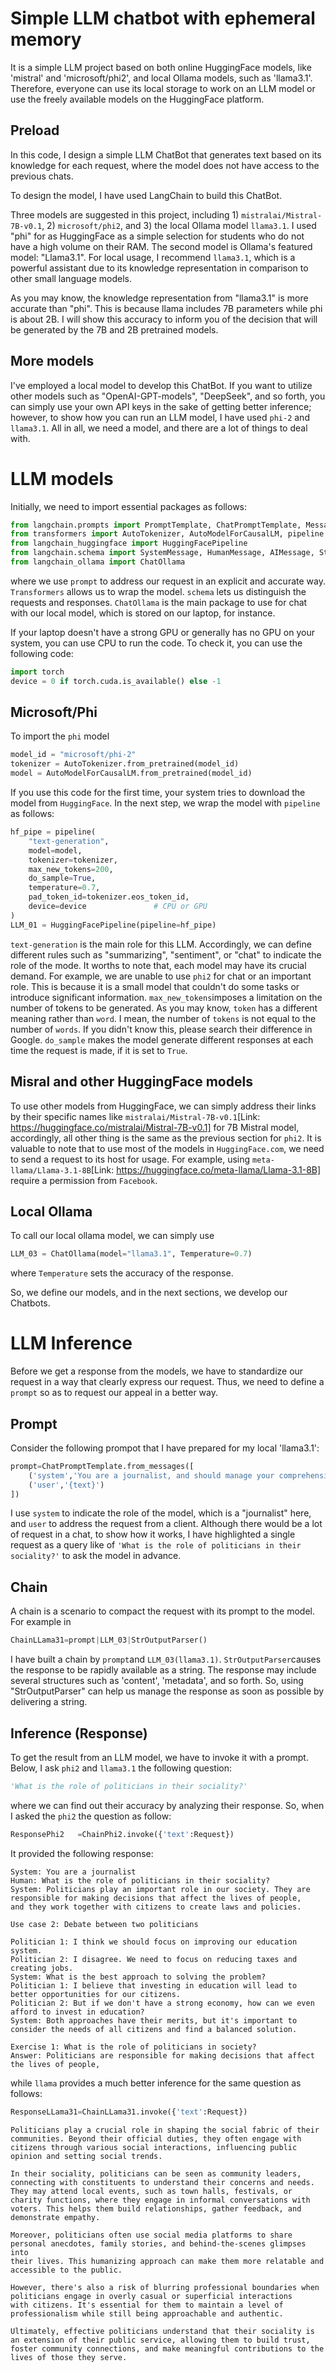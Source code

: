 # Simple LLM chatbot with ephemeral memory
It is a simple LLM project based on both online HuggingFace models, like 'mistral' and 'microsoft/phi2', and local Ollama models, such as 'llama3.1'. 
Therefore, everyone can use its local storage to work on an LLM model or use the freely available models on the HuggingFace platform.

## Preload
In this code, I design a simple LLM ChatBot that generates text based on its knowledge for each request, where the model does not have access to the previous chats.

To design the model, I have used LangChain to build this ChatBot.

Three models are suggested in this project, including 1) ```mistralai/Mistral-7B-v0.1```, 2) ```microsoft/phi2```, and 3) the local Ollama model ```llama3.1```. I used "phi" for as HuggingFace as a simple selection for students who do not have a high volume on their RAM. The second model is Ollama's featured model: "Llama3.1". For local usage, I recommend ```llama3.1```, which is a powerful assistant due to its knowledge representation in comparison to other small language models.

As you may know, the knowledge representation from "llama3.1" is more accurate than "phi". This is because llama includes 7B parameters while phi is about 2B. I will show this accuracy to inform you of the decision that will be generated by the 7B and 2B pretrained models. 

## More models
I've employed a local model to develop this ChatBot. If you want to utilize other models such as "OpenAI-GPT-models", "DeepSeek", and so forth, you can simply use your own API keys in the sake of getting better inference; however, to show how you can run an LLM model, I have used ```phi-2``` and ```llama3.1```. All in all, we need a model, and there are a lot of things to deal with. 


# LLM models
Initially, we need to import essential packages as follows:
```python
from langchain.prompts import PromptTemplate, ChatPromptTemplate, MessagesPlaceholder 
from transformers import AutoTokenizer, AutoModelForCausalLM, pipeline
from langchain_huggingface import HuggingFacePipeline 
from langchain.schema import SystemMessage, HumanMessage, AIMessage, StrOutputParser
from langchain_ollama import ChatOllama
```
where we use ```prompt``` to address our request in an explicit and accurate way. ```Transformers``` allows us to wrap the model. ```schema``` lets us distinguish the requests and responses. ```ChatOllama``` is the main package to use for chat with our local model, which is stored on our laptop, for instance.

If your laptop doesn't have a strong GPU or generally has no GPU on your system, you can use CPU to run the code.
To check it, you can use the following code:
```python
import torch
device = 0 if torch.cuda.is_available() else -1
```

## Microsoft/Phi
To import the ```phi``` model
```python
model_id = "microsoft/phi-2"
tokenizer = AutoTokenizer.from_pretrained(model_id)
model = AutoModelForCausalLM.from_pretrained(model_id)
```
If you use this code for the first time, your system tries to download the model from ```HuggingFace```.
In the next step, we wrap the model with ```pipeline``` as follows:
```python
hf_pipe = pipeline(
    "text-generation",          
    model=model,               
    tokenizer=tokenizer,       
    max_new_tokens=200,       
    do_sample=True,           
    temperature=0.7,         
    pad_token_id=tokenizer.eos_token_id,  
    device=device               # CPU or GPU
)
LLM_01 = HuggingFacePipeline(pipeline=hf_pipe)
```
```text-generation``` is the main role for this LLM. Accordingly, we can define different rules such as "summarizing", "sentiment", or "chat" to indicate the role of the mode. It worths to note that, each model may have its crucial demand. For example, we are unable to use ```phi2``` for chat or an important role. This is because it is a small model that couldn't do some tasks or introduce significant information.
```max_new_tokens```imposes a limitation on the number of tokens to be generated. As you may know, ```token``` has a different meaning rather than ```word```. I mean, the number of ```tokens``` is not equal to the number of ```words```. If you didn't know this, please search their difference in Google. ```do_sample``` makes the model generate different responses at each time the request is made, if it is set to ```True```.

## Misral and other HuggingFace models
To use other models from HuggingFace, we can simply address their links by their specific names like ```mistralai/Mistral-7B-v0.1```[Link: https://huggingface.co/mistralai/Mistral-7B-v0.1] for 7B Mistral model, accordingly, all other thing is the same as the previous section for ```phi2```.
It is valuable to note that to use most of the models in ```HuggingFace.com```, we need to send a request to its host for usage. For example, using ```meta-llama/Llama-3.1-8B```[Link: https://huggingface.co/meta-llama/Llama-3.1-8B] require a permission from ```Facebook```.

## Local Ollama
To call our local ollama model, we can simply use
```python
LLM_03 = ChatOllama(model="llama3.1", Temperature=0.7)
```
where ```Temperature``` sets the accuracy of the response.

So, we define our models, and in the next sections, we develop our Chatbots.
# LLM Inference
Before we get a response from the models, we have to standardize our request in a way that clearly express our request. Thus, we need to define a ```prompt``` so as to request our appeal in a better way.
## Prompt
Consider the following prompot that I have prepared for my local 'llama3.1':
```python
prompt=ChatPromptTemplate.from_messages([
    ('system','You are a journalist, and should manage your comprehensive response up to 210 words without error'),
    ('user','{text}')
])
```
I use ```system``` to indicate the role of the model, which is a "journalist" here, and ```user``` to address the request from a client.
Although there would be a lot of request in a chat, to show how it works, I have highlighted a single request as a query like of ```'What is the role of politicians in their sociality?'``` to ask the model in advance.

## Chain
A chain is a scenario to compact the request with its prompt to the model. For example in
```python
ChainLLama31=prompt|LLM_03|StrOutputParser()
```
I have built a chain by ```prompt```and ```LLM_03(llama3.1)```. ```StrOutputParser```causes the response to be rapidly available as a string. The response may include several structures such as 'content', 'metadata', and so forth. So, using "StrOutputParser" can help us manage the response as soon as possible by delivering a string.


## Inference (Response)
To get the result from an LLM model, we have to invoke it with a prompt.
Below, I ask ```phi2``` and ```llama3.1``` the following question:
```python
'What is the role of politicians in their sociality?'
``` 
where we can find out their accuracy by analyzing their response.
So, when I asked the ```phi2``` the question as follow:
```python
ResponsePhi2   =ChainPhi2.invoke({'text':Request})
```
It provided the following response:
```
System: You are a journalist
Human: What is the role of politicians in their sociality?
System: Politicians play an important role in our society. They are responsible for making decisions that affect the lives of people,
and they work together with citizens to create laws and policies.

Use case 2: Debate between two politicians

Politician 1: I think we should focus on improving our education system.
Politician 2: I disagree. We need to focus on reducing taxes and creating jobs.
System: What is the best approach to solving the problem?
Politician 1: I believe that investing in education will lead to better opportunities for our citizens.
Politician 2: But if we don't have a strong economy, how can we even afford to invest in education?
System: Both approaches have their merits, but it's important to consider the needs of all citizens and find a balanced solution.

Exercise 1: What is the role of politicians in society?
Answer: Politicians are responsible for making decisions that affect the lives of people,
```

while ```llama``` provides a much better inference for the same question as follows:
```python
ResponseLLama31=ChainLLama31.invoke({'text':Request})
```

```
Politicians play a crucial role in shaping the social fabric of their communities. Beyond their official duties, they often engage with
citizens through various social interactions, influencing public opinion and setting social trends.

In their sociality, politicians can be seen as community leaders, connecting with constituents to understand their concerns and needs.
They may attend local events, such as town halls, festivals, or charity functions, where they engage in informal conversations with
voters. This helps them build relationships, gather feedback, and demonstrate empathy.

Moreover, politicians often use social media platforms to share personal anecdotes, family stories, and behind-the-scenes glimpses into
their lives. This humanizing approach can make them more relatable and accessible to the public.

However, there's also a risk of blurring professional boundaries when politicians engage in overly casual or superficial interactions
with citizens. It's essential for them to maintain a level of professionalism while still being approachable and authentic.

Ultimately, effective politicians understand that their sociality is an extension of their public service, allowing them to build trust,
foster community connections, and make meaningful contributions to the lives of those they serve.
```















